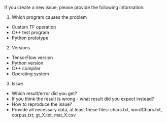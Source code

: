 If you create a new issue, please provide the following information:

1. Which program causes the problem
* Custom TF operation
* C++ test program
* Python prototype

2. Versions
* TensorFlow version
* Python version
* C++ compiler
* Operating system

3. Issue
* Which result/error did you get?
* If you think the result is wrong - what result did you expect instead?
* How to reproduce the issue?
* Provide all necessary data, at least these files: chars.txt, wordChars.txt, corpus.txt, gt_X.txt, mat_X.csv


